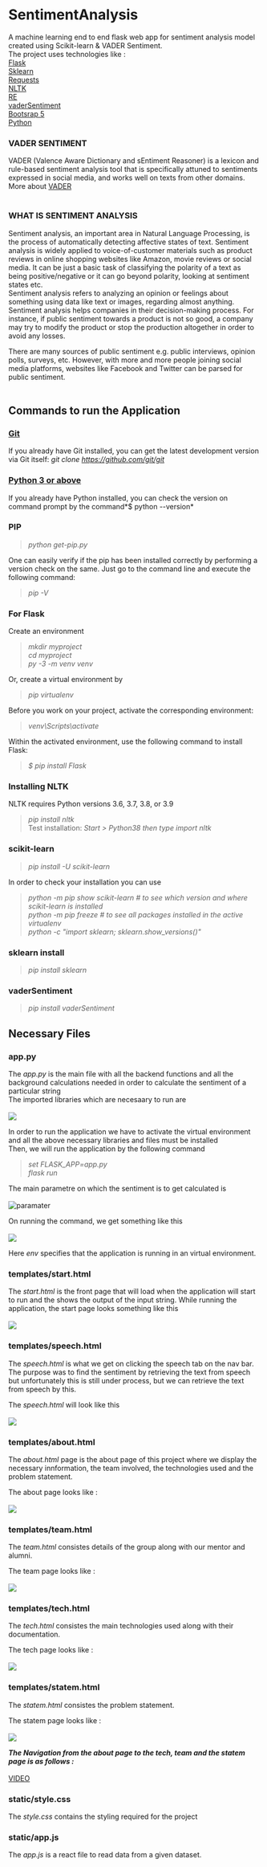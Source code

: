 # SentimentAnalysis
A machine learning end to end flask web app for sentiment analysis model created using Scikit-learn &amp; VADER Sentiment. <br />
The project uses technologies like : <br />
[Flask](https://flask.palletsprojects.com/en/2.0.x/)<br />
[Sklearn](https://pypi.org/project/scikit-learn/) <br />
[Requests](https://docs.python-requests.org/en/latest/) <br />
[NLTK](https://www.nltk.org/) <br />
[RE](https://docs.python.org/3/library/re.html) <br />
[vaderSentiment](https://pypi.org/project/vaderSentiment/) <br />
[Bootsrap 5](https://getbootstrap.com/docs/5.1/getting-started/introduction/) <br />
[Python](https://www.python.org/downloads/windows/) <br />

### VADER SENTIMENT <br />
VADER (Valence Aware Dictionary and sEntiment Reasoner) is a lexicon and rule-based sentiment analysis tool that is specifically attuned to sentiments expressed in social media, and works well on texts from other domains. <br />
More about [VADER](https://pypi.org/project/vaderSentiment/)
<br />
<br />

### WHAT IS SENTIMENT ANALYSIS <br />
Sentiment analysis, an important area in Natural Language Processing, is the process of automatically detecting affective states of text. Sentiment analysis is widely applied to voice-of-customer materials such as product reviews in online shopping websites like Amazon, movie reviews or social media. It can be just a basic task of classifying the polarity of a text as being positive/negative or it can go beyond polarity, looking at sentiment states etc. <br />
Sentiment analysis refers to analyzing an opinion or feelings about something using data like text or images, regarding almost anything. Sentiment analysis helps companies in their decision-making process. For instance, if public sentiment towards a product is not so good, a company may try to modify the product or stop the production altogether in order to avoid any losses. <br />

There are many sources of public sentiment e.g. public interviews, opinion polls, surveys, etc. However, with more and more people joining social media platforms, websites like Facebook and Twitter can be parsed for public sentiment. <br />
<br />

## Commands to run the Application <br />

### [Git](https://git-scm.com/downloads) <br />

If you already have Git installed, you can get the latest development version via Git itself: *git clone https://github.com/git/git* <br />

### [Python 3 or above](https://www.python.org/downloads/) <br />

If you already have Python installed, you can check the version on command prompt by the command*$ python --version* <br />

### PIP <br />

> *python get-pip.py* <br />

One can easily verify if the pip has been installed correctly by performing a version check on the same. Just go to the command line and execute the following command: <br />
> *pip -V*


### For Flask <br />

Create an environment <br />
> *mkdir myproject <br />*
> *cd myproject <br />*
> *py -3 -m venv venv* <br />

Or, create a virtual environment by <br />
> *pip virtualenv*

Before you work on your project, activate the corresponding environment: <br />
> *venv\Scripts\activate* <br />

Within the activated environment, use the following command to install Flask: <br />
> *$ pip install Flask*

### Installing NLTK <br />

NLTK requires Python versions 3.6, 3.7, 3.8, or 3.9
> *pip install nltk* <br />
Test installation: *Start > Python38 then type import nltk*

### scikit-learn <br />

> *pip install -U scikit-learn* <br />

In order to check your installation you can use <br />
> *python -m pip show scikit-learn  # to see which version and where scikit-learn is installed* <br />
> *python -m pip freeze  # to see all packages installed in the active virtualenv* <br />
> *python -c "import sklearn; sklearn.show_versions()"* <br />

### sklearn install

> *pip install sklearn*

### vaderSentiment 

> *pip install vaderSentiment*

## Necessary Files

### app.py

The *app.py* is the main file with all the backend functions and all the background calculations needed in order to calculate the sentiment of a particular string <br />
The imported libraries which are necesaary to run are <br />
<br />
![](/CodeSamples/app2.PNG) <br />

In order to run the application we have to activate the virtual environment and all the above necessary libraries and files must be installed <br />
Then, we will run the application by the following command <br />

> *set FLASK_APP=app.py*  <br />
> *flask run* <br />

The main parametre on which the sentiment is to get calculated is <br />
<br />
![paramater](/CodeSamples/app1.PNG) <br />

On running the command, we get something like this <br />
<br />
![](/CodeSamples/run.PNG) <br />

Here *env* specifies that the application is running in an virtual environment.


### templates/start.html

The *start.html* is the front page that will load when the application will start to run and the shows the output of the input string.
While running the application, the start page looks something like this <br />
<br />
![](/CodeSamples/start.PNG) <br />

### templates/speech.html

The *speech.html* is what we get on clicking the speech tab on the nav bar. The purpose was to find the sentiment by retrieving the text from speech but unfortunately this is still under process, but we can retrieve the text from speech by this.

The *speech.html* will look like this <br />
<br />
![](/CodeSamples/speech.PNG) <br />

### templates/about.html

The *about.html* page is the about page of this project where we display the necessary innformation, the team involved, the technologies used and the problem statement.

The about page looks like : <br />
<br />
![](/CodeSamples/about.PNG) <br />

### templates/team.html

The *team.html* consistes details of the group along with our mentor and alumni.

The team page looks like : <br />
<br />
![](/CodeSamples/team.PNG)<br />

### templates/tech.html

The *tech.html* consistes the main technologies used along with their documentation.

The tech page looks like : <br />
<br />
![](/CodeSamples/tech.PNG)<br />

### templates/statem.html

The *statem.html* consistes the problem statement.

The statem page looks like : <br />
<br />
![](/CodeSamples/statem.PNG)<br />

***The Navigation from the about page to the tech, team and the statem page is as  follows :*** <br />
<br />
[VIDEO](https://drive.google.com/file/d/1Y_15ra5tFvZiJUV6KEqccWwVu3r3keu7/view?usp=sharing) <br />

### static/style.css

The *style.css* contains the styling required for the project

### static/app.js

The *app.js* is a react file to read data from a given dataset.
